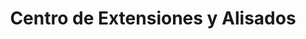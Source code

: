 ---
title: "Centro de Extensiones y Alisados"
url: /guayaquil/centro-de-extensiones-y-alisados/
shop: cosméticos
---